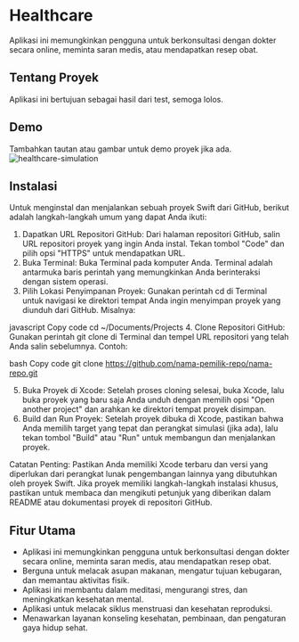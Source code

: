 # Healthcare

Aplikasi ini memungkinkan pengguna untuk berkonsultasi dengan dokter secara online, meminta saran medis, atau mendapatkan resep obat.

## Tentang Proyek

Aplikasi ini bertujuan sebagai hasil dari test, semoga lolos.

## Demo

Tambahkan tautan atau gambar untuk demo proyek jika ada.
![healthcare-simulation](https://github.com/dasuqiibrohim/Healthcare/assets/73922909/c7a055b7-cf76-44cb-8464-78775d95cb8e)


## Instalasi

Untuk menginstal dan menjalankan sebuah proyek Swift dari GitHub, berikut adalah langkah-langkah umum yang dapat Anda ikuti:

1. Dapatkan URL Repositori GitHub:
   Dari halaman repositori GitHub, salin URL repositori proyek yang ingin Anda instal. Tekan tombol "Code" dan pilih opsi "HTTPS" untuk mendapatkan URL.
2. Buka Terminal:
   Buka Terminal pada komputer Anda. Terminal adalah antarmuka baris perintah yang memungkinkan Anda berinteraksi dengan sistem operasi.
3. Pilih Lokasi Penyimpanan Proyek:
   Gunakan perintah cd di Terminal untuk navigasi ke direktori tempat Anda ingin menyimpan proyek yang diunduh dari GitHub. Misalnya:

javascript
Copy code
cd ~/Documents/Projects
4. Clone Repositori GitHub:
Gunakan perintah git clone di Terminal dan tempel URL repositori yang telah Anda salin sebelumnya. Contoh:

bash
Copy code
git clone https://github.com/nama-pemilik-repo/nama-repo.git

5. Buka Proyek di Xcode:
   Setelah proses cloning selesai, buka Xcode, lalu buka proyek yang baru saja Anda unduh dengan memilih opsi "Open another project" dan arahkan ke direktori tempat proyek disimpan.
7. Build dan Run Proyek:
   Setelah proyek dibuka di Xcode, pastikan bahwa Anda memilih target yang tepat dan perangkat simulasi (jika ada), lalu tekan tombol "Build" atau "Run" untuk membangun dan menjalankan proyek.
   
Catatan Penting:
Pastikan Anda memiliki Xcode terbaru dan versi yang diperlukan dari perangkat lunak pengembangan lainnya yang dibutuhkan oleh proyek Swift.
Jika proyek memiliki langkah-langkah instalasi khusus, pastikan untuk membaca dan mengikuti petunjuk yang diberikan dalam README atau dokumentasi proyek di repositori GitHub.

## Fitur Utama

- Aplikasi ini memungkinkan pengguna untuk berkonsultasi dengan dokter secara online, meminta saran medis, atau mendapatkan resep obat.
- Berguna untuk melacak asupan makanan, mengatur tujuan kebugaran, dan memantau aktivitas fisik.
- Aplikasi ini membantu dalam meditasi, mengurangi stres, dan meningkatkan kesehatan mental.
- Aplikasi untuk melacak siklus menstruasi dan kesehatan reproduksi.
- Menawarkan layanan konseling kesehatan, pembinaan, dan pengaturan gaya hidup sehat.
